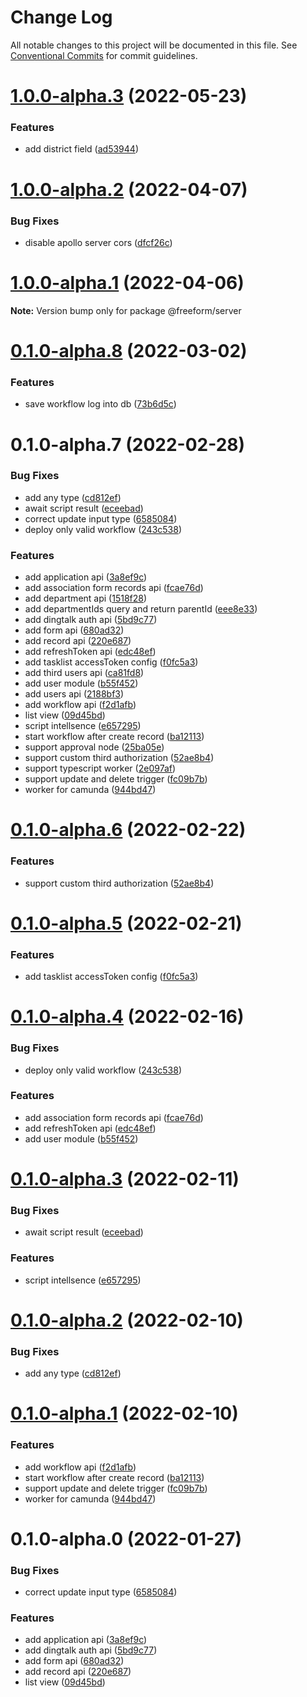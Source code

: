 # Change Log

All notable changes to this project will be documented in this file.
See [Conventional Commits](https://conventionalcommits.org) for commit guidelines.

# [1.0.0-alpha.3](https://github.com/li-yechao/freeform/compare/@freeform/server@1.0.0-alpha.2...@freeform/server@1.0.0-alpha.3) (2022-05-23)

### Features

- add district field ([ad53944](https://github.com/li-yechao/freeform/commit/ad539444d78e5737dcb52beda239c324ef6c3be6))

# [1.0.0-alpha.2](https://github.com/li-yechao/freeform/compare/@freeform/server@1.0.0-alpha.1...@freeform/server@1.0.0-alpha.2) (2022-04-07)

### Bug Fixes

- disable apollo server cors ([dfcf26c](https://github.com/li-yechao/freeform/commit/dfcf26c12c0752d489de292ee1036e887ea3059e))

# [1.0.0-alpha.1](https://github.com/li-yechao/freeform/compare/@freeform/server@0.1.0-alpha.8...@freeform/server@1.0.0-alpha.1) (2022-04-06)

**Note:** Version bump only for package @freeform/server

# [0.1.0-alpha.8](https://github.com/li-yechao/freeform/compare/@freeform/server@0.1.0-alpha.7...@freeform/server@0.1.0-alpha.8) (2022-03-02)

### Features

- save workflow log into db ([73b6d5c](https://github.com/li-yechao/freeform/commit/73b6d5c4f1f7911e4504dc7c9385cff5f26fbb7b))

# 0.1.0-alpha.7 (2022-02-28)

### Bug Fixes

- add any type ([cd812ef](https://github.com/li-yechao/freeform/commit/cd812ef4bdc77bc42cd8b30af2fc045ac60d662c))
- await script result ([eceebad](https://github.com/li-yechao/freeform/commit/eceebad733ac2f6ecf7db960369e60366d56324d))
- correct update input type ([6585084](https://github.com/li-yechao/freeform/commit/6585084b99378b95b94d851545fde38a69548b90))
- deploy only valid workflow ([243c538](https://github.com/li-yechao/freeform/commit/243c5387d02e692e752f65540b0c488fe64153fb))

### Features

- add application api ([3a8ef9c](https://github.com/li-yechao/freeform/commit/3a8ef9c9722cd46c98305caad785e1c9f8254ef0))
- add association form records api ([fcae76d](https://github.com/li-yechao/freeform/commit/fcae76d0f8cb12e0c36e51a0f54b25ba502c061e))
- add department api ([1518f28](https://github.com/li-yechao/freeform/commit/1518f281cca24c1031fc6ac4a34dfb751cd72c80))
- add departmentIds query and return parentId ([eee8e33](https://github.com/li-yechao/freeform/commit/eee8e33e0b9c97a3029b55c30797e879733c98e8))
- add dingtalk auth api ([5bd9c77](https://github.com/li-yechao/freeform/commit/5bd9c776e3385e072c2f7ecff21afb60ad22f307))
- add form api ([680ad32](https://github.com/li-yechao/freeform/commit/680ad32b5a84be34af4d1f985a112d2619211692))
- add record api ([220e687](https://github.com/li-yechao/freeform/commit/220e68739130b263f561ff90a3e6c5f9d1a982af))
- add refreshToken api ([edc48ef](https://github.com/li-yechao/freeform/commit/edc48efff4ce0b38219ede0e7806645f78896cfb))
- add tasklist accessToken config ([f0fc5a3](https://github.com/li-yechao/freeform/commit/f0fc5a3f3cdabc6e4ace86ea5a6f716b905be3e2))
- add third users api ([ca81fd8](https://github.com/li-yechao/freeform/commit/ca81fd8c167b066b53a4519387fd36664b3f8b75))
- add user module ([b55f452](https://github.com/li-yechao/freeform/commit/b55f45215ef9cb5273676c0e203494d8936521a9))
- add users api ([2188bf3](https://github.com/li-yechao/freeform/commit/2188bf3a0e6dc7c12f704b582dfd13ef920ddc68))
- add workflow api ([f2d1afb](https://github.com/li-yechao/freeform/commit/f2d1afbe7332d9436c9f7c2a67a484946654e884))
- list view ([09d45bd](https://github.com/li-yechao/freeform/commit/09d45bd7fd849f9a7623130b9514bf4b71defe7f))
- script intellsence ([e657295](https://github.com/li-yechao/freeform/commit/e65729522d8d91b6f1c9f58b96e7ddb1a573316c))
- start workflow after create record ([ba12113](https://github.com/li-yechao/freeform/commit/ba121130db49aca3f606f616eb80360b2c4f2d40))
- support approval node ([25ba05e](https://github.com/li-yechao/freeform/commit/25ba05e127b70a32e98c77fdc1732dc1cd3321d3))
- support custom third authorization ([52ae8b4](https://github.com/li-yechao/freeform/commit/52ae8b4195d77753e1f785f9c942cdebc405ee63))
- support typescript worker ([2e097af](https://github.com/li-yechao/freeform/commit/2e097afb9cf42767b0943fa8bd4c3e6633e90188))
- support update and delete trigger ([fc09b7b](https://github.com/li-yechao/freeform/commit/fc09b7b02cf76138e4fe729d7e4c224b32aebccf))
- worker for camunda ([944bd47](https://github.com/li-yechao/freeform/commit/944bd478b9cfea5b2fd91f207d445bf0fbdd426d))

# [0.1.0-alpha.6](https://github.com/li-yechao/freeform/compare/@freeform/server@0.1.0-alpha.5...@freeform/server@0.1.0-alpha.6) (2022-02-22)

### Features

- support custom third authorization ([52ae8b4](https://github.com/li-yechao/freeform/commit/52ae8b4195d77753e1f785f9c942cdebc405ee63))

# [0.1.0-alpha.5](https://github.com/li-yechao/freeform/compare/@freeform/server@0.1.0-alpha.4...@freeform/server@0.1.0-alpha.5) (2022-02-21)

### Features

- add tasklist accessToken config ([f0fc5a3](https://github.com/li-yechao/freeform/commit/f0fc5a3f3cdabc6e4ace86ea5a6f716b905be3e2))

# [0.1.0-alpha.4](https://github.com/li-yechao/freeform/compare/@freeform/server@0.1.0-alpha.3...@freeform/server@0.1.0-alpha.4) (2022-02-16)

### Bug Fixes

- deploy only valid workflow ([243c538](https://github.com/li-yechao/freeform/commit/243c5387d02e692e752f65540b0c488fe64153fb))

### Features

- add association form records api ([fcae76d](https://github.com/li-yechao/freeform/commit/fcae76d0f8cb12e0c36e51a0f54b25ba502c061e))
- add refreshToken api ([edc48ef](https://github.com/li-yechao/freeform/commit/edc48efff4ce0b38219ede0e7806645f78896cfb))
- add user module ([b55f452](https://github.com/li-yechao/freeform/commit/b55f45215ef9cb5273676c0e203494d8936521a9))

# [0.1.0-alpha.3](https://github.com/li-yechao/freeform/compare/@freeform/server@0.1.0-alpha.2...@freeform/server@0.1.0-alpha.3) (2022-02-11)

### Bug Fixes

- await script result ([eceebad](https://github.com/li-yechao/freeform/commit/eceebad733ac2f6ecf7db960369e60366d56324d))

### Features

- script intellsence ([e657295](https://github.com/li-yechao/freeform/commit/e65729522d8d91b6f1c9f58b96e7ddb1a573316c))

# [0.1.0-alpha.2](https://github.com/li-yechao/freeform/compare/@freeform/server@0.1.0-alpha.1...@freeform/server@0.1.0-alpha.2) (2022-02-10)

### Bug Fixes

- add any type ([cd812ef](https://github.com/li-yechao/freeform/commit/cd812ef4bdc77bc42cd8b30af2fc045ac60d662c))

# [0.1.0-alpha.1](https://github.com/li-yechao/freeform/compare/@freeform/server@0.1.0-alpha.0...@freeform/server@0.1.0-alpha.1) (2022-02-10)

### Features

- add workflow api ([f2d1afb](https://github.com/li-yechao/freeform/commit/f2d1afbe7332d9436c9f7c2a67a484946654e884))
- start workflow after create record ([ba12113](https://github.com/li-yechao/freeform/commit/ba121130db49aca3f606f616eb80360b2c4f2d40))
- support update and delete trigger ([fc09b7b](https://github.com/li-yechao/freeform/commit/fc09b7b02cf76138e4fe729d7e4c224b32aebccf))
- worker for camunda ([944bd47](https://github.com/li-yechao/freeform/commit/944bd478b9cfea5b2fd91f207d445bf0fbdd426d))

# 0.1.0-alpha.0 (2022-01-27)

### Bug Fixes

- correct update input type ([6585084](https://github.com/li-yechao/freeform/commit/6585084b99378b95b94d851545fde38a69548b90))

### Features

- add application api ([3a8ef9c](https://github.com/li-yechao/freeform/commit/3a8ef9c9722cd46c98305caad785e1c9f8254ef0))
- add dingtalk auth api ([5bd9c77](https://github.com/li-yechao/freeform/commit/5bd9c776e3385e072c2f7ecff21afb60ad22f307))
- add form api ([680ad32](https://github.com/li-yechao/freeform/commit/680ad32b5a84be34af4d1f985a112d2619211692))
- add record api ([220e687](https://github.com/li-yechao/freeform/commit/220e68739130b263f561ff90a3e6c5f9d1a982af))
- list view ([09d45bd](https://github.com/li-yechao/freeform/commit/09d45bd7fd849f9a7623130b9514bf4b71defe7f))
